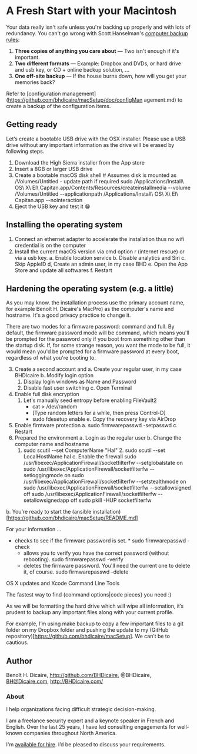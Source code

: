 # A Fresh Start with your Macintosh

Your data really isn't safe unless you're backing up properly and with lots of redundancy. You can't go wrong with Scott Hanselman's [computer backup rules](http://www.hanselman.com/blog/TheComputerBackupRuleOfThree.aspx): 

1. **Three copies of anything you care about** — Two isn't enough if it's important.
2. **Two different formats** — Example: Dropbox and DVDs, or hard drive and usb key, or CD + online backup solution, ...
3. **One off-site backup** — If the house burns down, how will you get your memories back?

Refer to [configuration management](https://github.com/bhdicaire/macSetup/doc/configMan agement.md) to create a backup of the configuration items.

## Getting ready

Let’s create a bootable USB drive with the OSX installer. Please use a USB drive without any important information as the drive will be erased by following steps.

1. Download the High Sierra installer from the App store
2. Insert a 8GB or larger USB drive
3. Create a bootable macOS disk shell # Assumes disk is mounted as /Volumes/Untitled - update path if required sudo /Applications/Install\ OS\ X\ El\ Capitan.app/Contents/Resources/createinstallmedia --volume /Volumes/Untitled --applicationpath /Applications/Install\ OS\ X\ El\ Capitan.app --nointeraction
4. Eject the USB key and test it :grin:
 
## Installing the operating system

1. Connect an ethernet adapter to accelerate the installation thus no wifi credential is on the computer
2. Install the current macOS version via cmd option r (internet rescue) or via a usb key.
   a. Enable location service
   b. Disable analytics and Siri
   c. Skip AppleID
   d, Create an admin user, in my case BHD
   e. Open the App Store and update all softwares
   f. Restart

## Hardening the operating system (e.g. a little) 
As you may know. the installation process use the primary account name, for example Benoît H. Dicaire's MacPro) as the computer's name and hostname. It's a good privacy practice to change it.

There are two modes for a firmware password: command and full. By default, the firmware password mode will be command, which means you'll be prompted for the password only if you boot from something other than the startup disk. If, for some strange reason, you want the mode to be full, it would mean you'd be prompted for a firmware password at every boot, regardless of what you're booting to.

3. Create a second account and 
  a. Create your regular user, in my case BHDicaire
  b. Modify login option
    1. Display login windows as Name and Password
    2. Disable fast user switching
  c. Open Terminal
4. Enable full disk encryption
	1. Let's manually seed entropy before enabling FileVault2
		* cat > /dev/random
		* [Type random letters for a while, then press Control-D]
		* sudo fdesetup enable
  e. Copy the recovery key via AirDrop
4. Enable firmware protection
  a. sudo firmwarepasswd -setpasswd
  c. Restart
5. Prepared the environment
  a. Login as the regular user
  b. Change the computer name and hostname
  	1. sudo scutil --set ComputerName "Hal"
		2. sudo scutil --set LocalHostName hal
	c. Enable the firewall
	sudo /usr/libexec/ApplicationFirewall/socketfilterfw --setglobalstate on
	sudo /usr/libexec/ApplicationFirewall/socketfilterfw --setloggingmode on
	sudo /usr/libexec/ApplicationFirewall/socketfilterfw --setstealthmode on
	sudo /usr/libexec/ApplicationFirewall/socketfilterfw --setallowsigned off
	sudo /usr/libexec/ApplicationFirewall/socketfilterfw --setallowsignedapp off
	sudo pkill -HUP socketfilterfw
	
  b. You’re ready to start the (ansible installation)[https://github.com/bhdicaire/macSetup/README.md]

For your information ...
 * checks to see if the firmware password is set.
		* sudo firmwarepasswd -check
	* allows you to verify you have the correct password (without rebooting).
		sudo firmwarepasswd -verify
	* deletes the firmware password. You'll need the current one to delete it, of course.
		sudo firmwarepasswd -delete


OS X updates and Xcode Command Line Tools</summary>

The fastest way to find {command options|code pieces} you need :)


As we will be formatting the hard drive which will wipe all information, it’s prudent to backup any important files along with your current profile.

For example, I’m using make backup to copy a few important files to a git folder on my Dropbox folder and pushing the update to my (GitHub repository)[https://github.com/bhdicaire/macSetup]. We can’t be to cautious.
## Author

Benoît H. Dicaire, http://github.com/BHDicaire, @BHDicaire, BH@Dicaire.com, http://BHDicaire.com/

### About

I help organizations facing difficult strategic decision-making.

I am a freelance security expert and a keynote speaker in French and English. Over the last 25 years, I have led consulting engagements for well-known companies throughout North America.

I'm [available for hire](http://dicaire.com/).  I’d be pleased to discuss your requirements.
